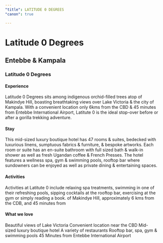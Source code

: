 ```yaml
---
"title": LATITUDE 0 DEGREES
"canon": true

---
```


# Latitude 0 Degrees
## Entebbe & Kampala
### Latitude 0 Degrees

#### Experience
Latitude 0 Degrees sits among indigenous orchid-filled trees atop of Makindye Hill, boasting breathtaking views over Lake Victoria &amp; the city of Kampala.
With a convenient location only 6kms from the CBD &amp; 45 minutes from Entebbe International Airport, Latitute 0 is the ideal stop-over before or after a gorilla trekking adventure.

#### Stay
This mid-sized luxury boutique hotel has 47 rooms &amp; suites, bedecked with luxurious linens, sumptuous fabrics &amp; furniture, &amp; bespoke artworks.
Each room or suite has an en-suite bathroom with full sized bath &amp; walk-in shower as well as fresh Ugandan coffee &amp; French Presses.
The hotel features a wellness spa, gym &amp; swimming pools, rooftop bar where sundowners can be enjoyed as well as private dining &amp; entertaining spaces.

#### Activities
Activities at Latitute 0 include relaxing spa treatments, swimming in one of their refreshing pools, sipping cocktails at the rooftop bar, exercising at the gym or simply reading a book.
of Makindye Hill, approximately 6 kms from the CDB, and 45 minutes from


#### What we love
Beautiful views of Lake Victoria
Convenient location near the CBD
Mid-sized luxury boutique hotel
A variety of restaurants 
Rooftop bar, spa, gym &amp; swimming pools
45 Minutes from Entebbe International Airport